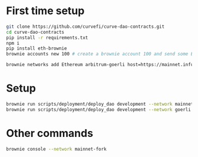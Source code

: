 # First time setup

```bash
git clone https://github.com/curvefi/curve-dao-contracts.git
cd curve-dao-contracts
pip install -r requirements.txt
npm i
pip install eth-brownie
brownie accounts new 100 # create a brownie account 100 and send some ETH to it to deploy
```

```bash
brownie networks add Ethereum arbitrum-goerli host=https://mainnet.infura.io/v3/7fb2e85974b5456cac23d39968f8eac1 chainid=421613
```

# Setup

```bash
brownie run scripts/deployment/deploy_dao development --network mainnet-fork
brownie run scripts/deployment/deploy_dao development --network goerli
```

# Other commands

```bash
brownie console --network mainnet-fork
```
